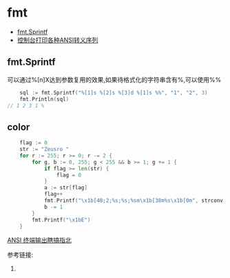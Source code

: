 # fmt

* [fmt.Sprintf](#fmt.Sprintf)
* [控制台打印各种ANSI转义序列](#color)


## fmt.Sprintf

可以通过%[n]X达到参数复用的效果,如果待格式化的字符串含有%,可以使用%%

```go
	sql := fmt.Sprintf("%[1]s %[2]s %[3]d %[1]s %%", "1", "2", 3)
	fmt.Println(sql)
// 1 2 3 1 %
```

## color

```go
	flag := 0
	str := "Zeusro "
	for r := 255; r >= 0; r -= 2 {
		for g, b := 0, 255; g < 255 && b >= 1; g += 1 {
			if flag >= len(str) {
				flag = 0
			}
			a := str[flag]
			flag++
			fmt.Printf("\x1b[48;2;%s;%s;%sm\x1b[38m%s\x1b[0m", strconv.Itoa(r), strconv.Itoa(g), strconv.Itoa(b), string(a))
			b -= 1
		}
		fmt.Printf("\x1bE")
	}
```	

[ANSI 终端输出瞎搞指北](https://learnku.com/articles/26231?order_by=vote_count&)

参考链接:

1. []()
